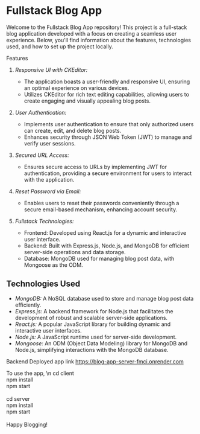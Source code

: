 # Fullstack Blog App

Welcome to the Fullstack Blog App repository! This project is a full-stack blog application developed with a focus on creating a seamless user experience. Below, you'll find information about the features, technologies used, and how to set up the project locally.

 Features

1. *Responsive UI with CKEditor:*
   - The application boasts a user-friendly and responsive UI, ensuring an optimal experience on various devices.
   - Utilizes CKEditor for rich text editing capabilities, allowing users to create engaging and visually appealing blog posts.

2. *User Authentication:*
   - Implements user authentication to ensure that only authorized users can create, edit, and delete blog posts.
   - Enhances security through JSON Web Token (JWT) to manage and verify user sessions.

3. *Secured URL Access:*
   - Ensures secure access to URLs by implementing JWT for authentication, providing a secure environment for users to interact with the application.

4. *Reset Password via Email:*
   - Enables users to reset their passwords conveniently through a secure email-based mechanism, enhancing account security.

5. *Fullstack Technologies:*
   - Frontend: Developed using React.js for a dynamic and interactive user interface.
   - Backend: Built with Express.js, Node.js, and MongoDB for efficient server-side operations and data storage.
   - Database: MongoDB used for managing blog post data, with Mongoose as the ODM.

## Technologies Used

- *MongoDB:* A NoSQL database used to store and manage blog post data efficiently.
- *Express.js:* A backend framework for Node.js that facilitates the development of robust and scalable server-side applications.
- *React.js:* A popular JavaScript library for building dynamic and interactive user interfaces.
- *Node.js:* A JavaScript runtime used for server-side development.
- *Mongoose:* An ODM (Object Data Modeling) library for MongoDB and Node.js, simplifying interactions with the MongoDB database.



Backend Deployed app link https://blog-app-server-fmci.onrender.com

To use the app, \n
 cd client
 <br>
 npm install
  <br>
 npm start
  <br>
  <br>
 cd server
  <br>
 npm install
  <br>
 npm start
  <br>
 <br>
Happy Blogging!
